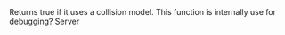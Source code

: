 <function name="IsCollisionModelUsed" parent="IPhysicsEvironment" type="classfunc">
	<description>
		Returns true if it uses a collision model.
		<validate>
			This function is internally use for debugging?
		</validate>
	</description>
	<realm>Server</realm>
	<args>
		<arg name="collide" type="CPhysCollide"></arg>
	</args>
	<rets>
		<ret name="" type="bool"></ret>
	</rets>
</function>